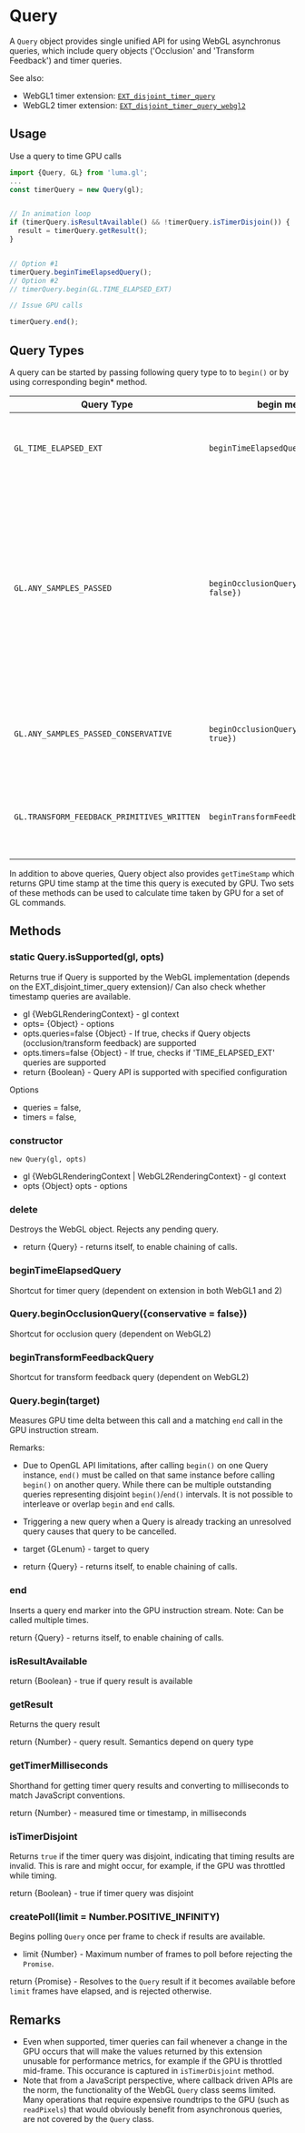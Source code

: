 # Query

A `Query` object provides single unified API for using WebGL asynchronus queries, which include query objects ('Occlusion' and 'Transform Feedback') and timer queries.

See also:

* WebGL1 timer extension: [`EXT_disjoint_timer_query`](https://www.khronos.org/registry/webgl/extensions/EXT_disjoint_timer_query/)
* WebGL2 timer extension: [`EXT_disjoint_timer_query_webgl2`](https://www.khronos.org/registry/webgl/extensions/EXT_disjoint_timer_query_webgl2/)


## Usage

Use a query to time GPU calls
```js
import {Query, GL} from 'luma.gl';
...
const timerQuery = new Query(gl);


// In animation loop
if (timerQuery.isResultAvailable() && !timerQuery.isTimerDisjoin()) {
  result = timerQuery.getResult();
}


// Option #1
timerQuery.beginTimeElapsedQuery();
// Option #2
// timerQuery.begin(GL.TIME_ELAPSED_EXT)

// Issue GPU calls

timerQuery.end();
```


## Query Types

A query can be started by passing following query type to to `begin()` or by using corresponding begin* method.

| Query Type | begin method | Description |
| ------------------------------------------ | --------------------- | ------------ |
| `GL_TIME_ELAPSED_EXT`                      | `beginTimeElapsedQuery()` | Time taken by GPU to fully complete a set of GL commands |
| `GL.ANY_SAMPLES_PASSED`                    | `beginOcclusionQuery({conservative: false})` | Occlusion query: these queries detect whether an object is visible (whether the scoped drawing commands pass the depth test and if so, how many samples pass).
| `GL.ANY_SAMPLES_PASSED_CONSERVATIVE`                    | `beginOcclusionQuery({conservative: true})` | Same as above above, but less accurate and faster version.
| `GL.TRANSFORM_FEEDBACK_PRIMITIVES_WRITTEN`  | `beginTransformFeedbackQuery()` | Number of primitives that are written to transform feedback buffers.

In addition to above queries, Query object also provides `getTimeStamp` which returns GPU time stamp at the time this query is executed by GPU. Two sets of these methods can be used to calculate time taken by GPU for a set of GL commands.

## Methods

### static Query.isSupported(gl, opts)

Returns true if Query is supported by the WebGL implementation
(depends on the EXT_disjoint_timer_query extension)/
Can also check whether timestamp queries are available.

* gl {WebGLRenderingContext} - gl context
* opts= {Object}  - options
* opts.queries=false {Object}  - If true, checks if Query objects (occlusion/transform feedback) are supported
* opts.timers=false {Object}  - If true, checks if 'TIME_ELAPSED_EXT' queries are supported
* return {Boolean} - Query API is supported with specified configuration

Options
* queries = false,
* timers = false,


### constructor

`new Query(gl, opts)`

* gl {WebGLRenderingContext | WebGL2RenderingContext} - gl context
* opts {Object} opts - options


### delete

Destroys the WebGL object. Rejects any pending query.
* return {Query} - returns itself, to enable chaining of calls.


### beginTimeElapsedQuery

Shortcut for timer query (dependent on extension in both WebGL1 and 2)


### Query.beginOcclusionQuery({conservative = false})

Shortcut for occlusion query (dependent on WebGL2)


### beginTransformFeedbackQuery

Shortcut for transform feedback query (dependent on WebGL2)


### Query.begin(target)

Measures GPU time delta between this call and a matching `end` call in the GPU instruction stream.

Remarks:
* Due to OpenGL API limitations, after calling `begin()` on one Query
  instance, `end()` must be called on that same instance before
  calling `begin()` on another query. While there can be multiple
  outstanding queries representing disjoint `begin()`/`end()` intervals.
  It is not possible to interleave or overlap `begin` and `end` calls.
* Triggering a new query when a Query is already tracking an
  unresolved query causes that query to be cancelled.

* target {GLenum}  - target to query
* return {Query} - returns itself, to enable chaining of calls.


### end

Inserts a query end marker into the GPU instruction stream.
Note: Can be called multiple times.

return {Query} - returns itself, to enable chaining of calls.


### isResultAvailable

return {Boolean} - true if query result is available


### getResult

Returns the query result

return {Number} - query result. Semantics depend on query type


### getTimerMilliseconds

Shorthand for getting timer query results and converting to milliseconds to match JavaScript conventions.

return {Number} - measured time or timestamp, in milliseconds

### isTimerDisjoint

Returns `true` if the timer query was disjoint, indicating that timing results are invalid.
This is rare and might occur, for example, if the GPU was throttled while timing.

return {Boolean} - true if timer query was disjoint


### createPoll(limit = Number.POSITIVE_INFINITY)

Begins polling `Query` once per frame to check if results are available.

* limit {Number}  - Maximum number of frames to poll before rejecting the `Promise`.

return {Promise} - Resolves to the `Query` result if it becomes available before `limit`
frames have elapsed, and is rejected otherwise.


## Remarks

* Even when supported, timer queries can fail whenever a change in the GPU occurs that will make the values returned by this extension unusable for performance metrics, for example if the GPU is throttled mid-frame. This occurance is captured in `isTimerDisjoint` method.
* Note that from a JavaScript perspective, where callback driven APIs are the norm, the functionality of the WebGL `Query` class seems limited. Many operations that require expensive roundtrips to the GPU (such as `readPixels`) that would obviously benefit from asynchronous queries, are not covered by the `Query` class.
